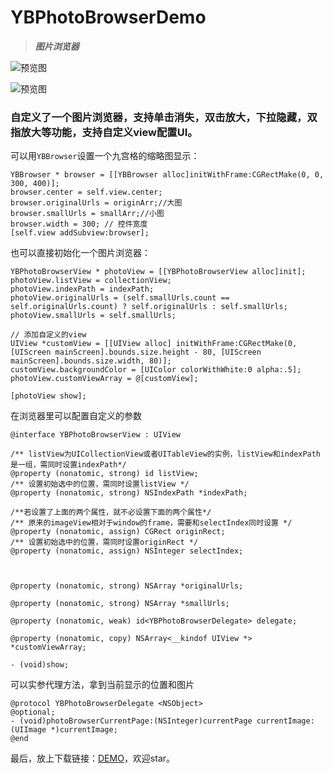 # YBPhotoBrowserDemo

> ***图片浏览器***

![预览图](https://raw.githubusercontent.com/wangyingbo/YBPhotoBrowserDemo/master/pregif.gif)

![预览图](https://raw.githubusercontent.com/wangyingbo/YBPhotoBrowserDemo/master/gif.gif)

### 自定义了一个图片浏览器，支持单击消失，双击放大，下拉隐藏，双指放大等功能，支持自定义view配置UI。

可以用`YBBrowser`设置一个九宫格的缩略图显示：

	YBBrowser * browser = [[YBBrowser alloc]initWithFrame:CGRectMake(0, 0, 300, 400)];
    browser.center = self.view.center;
    browser.originalUrls = originArr;//大图
    browser.smallUrls = smallArr;//小图
    browser.width = 300; // 控件宽度
    [self.view addSubview:browser];

也可以直接初始化一个图片浏览器：

	YBPhotoBrowserView * photoView = [[YBPhotoBrowserView alloc]init];
	photoView.listView = collectionView;
	photoView.indexPath = indexPath;
	photoView.originalUrls = (self.smallUrls.count == self.originalUrls.count) ? self.originalUrls : self.smallUrls;
	photoView.smallUrls = self.smallUrls;
    
    // 添加自定义的view
    UIView *customView = [[UIView alloc] initWithFrame:CGRectMake(0, [UIScreen mainScreen].bounds.size.height - 80, [UIScreen mainScreen].bounds.size.width, 80)];
    customView.backgroundColor = [UIColor colorWithWhite:0 alpha:.5];
    photoView.customViewArray = @[customView];
    
    [photoView show];
    
在浏览器里可以配置自定义的参数

	@interface YBPhotoBrowserView : UIView
	
	/** listView为UICollectionView或者UITableView的实例，listView和indexPath是一组，需同时设置indexPath*/
	@property (nonatomic, strong) id listView;
	/** 设置初始选中的位置，需同时设置listView */
	@property (nonatomic, strong) NSIndexPath *indexPath;
	
	/**若设置了上面的两个属性，就不必设置下面的两个属性*/
	/** 原来的imageView相对于window的frame，需要和selectIndex同时设置 */
	@property (nonatomic, assign) CGRect originRect;
	/** 设置初始选中的位置，需同时设置originRect */
	@property (nonatomic, assign) NSInteger selectIndex;
	
	
	
	@property (nonatomic, strong) NSArray *originalUrls;
	
	@property (nonatomic, strong) NSArray *smallUrls;
	
	@property (nonatomic, weak) id<YBPhotoBrowserDelegate> delegate;
	
	@property (nonatomic, copy) NSArray<__kindof UIView *> *customViewArray;
	
	- (void)show;

可以实参代理方法，拿到当前显示的位置和图片

	@protocol YBPhotoBrowserDelegate <NSObject>
	@optional;
	- (void)photoBrowserCurrentPage:(NSInteger)currentPage currentImage:(UIImage *)currentImage;
	@end
	
最后，放上下载链接：[DEMO](https://github.com/wangyingbo/YBPhotoBrowserDemo)，欢迎star。